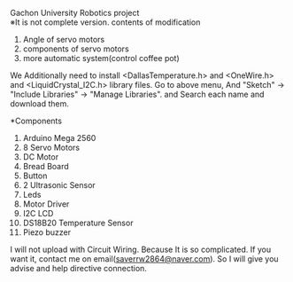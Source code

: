Gachon University Robotics project <Smart Tea Machine>  
※It is not complete version.
 contents of modification
1. Angle of servo motors
2. components of servo motors
3. more automatic system(control coffee pot)

We Additionally need to install <DallasTemperature.h> and <OneWire.h> and <LiquidCrystal_I2C.h> library files. 
Go to above menu, And "Sketch" -> "Include Libraries" -> "Manage Libraries". and Search each name and download them.

*Components 
1. Arduino Mega 2560
2. 8 Servo Motors
3. DC Motor
4. Bread Board
5. Button
6. 2 Ultrasonic Sensor
7.  Leds
8. Motor Driver
9. I2C LCD
10. DS18B20 Temperature Sensor
11. Piezo buzzer

I will not upload with Circuit Wiring. Because It is so complicated. If you want it, contact me on email(saverrw2864@naver.com). So I will give you advise and help directive connection.
